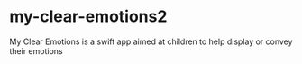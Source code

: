 # my-clear-emotions2
My Clear Emotions is a swift app aimed at children to help display or convey their emotions
